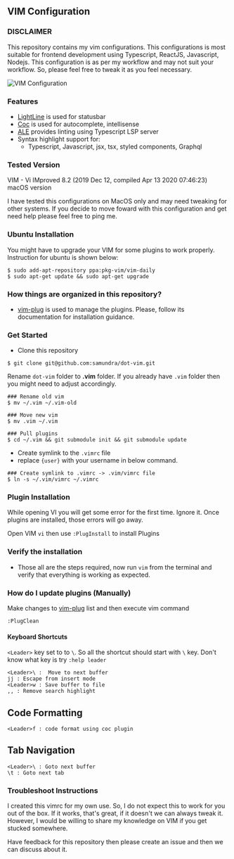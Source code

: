 ## VIM Configuration

### DISCLAIMER

This repository contains my vim configurations. This configurations
is most suitable for frontend development using Typescript, ReactJS,
Javascript, Nodejs. This configuration is as per my workflow and may not
suit your workflow. So, please feel free to tweak it as you feel
necessary.

![VIM Configuration](https://user-images.githubusercontent.com/760855/82479131-29af1e80-9afc-11ea-9ca9-07ef3326b5a7.gif)

### Features
- [LightLine] is used for statusbar
- [Coc] is used for autocomplete, intellisense
- [ALE] provides linting using Typescript LSP server
- Syntax highlight support for:
  - Typescript, Javascript, jsx, tsx, styled components, Graphql

### Tested Version

VIM - Vi IMproved 8.2 (2019 Dec 12, compiled Apr 13 2020 07:46:23)
macOS version

I have tested this configurations on MacOS only and may need tweaking
for other systems. If you decide to move foward with this configuration
and get need help please feel free to ping me.

### Ubuntu Installation

You might have to upgrade your VIM for some plugins to work properly. Instruction for ubuntu is shown below:

```shell
$ sudo add-apt-repository ppa:pkg-vim/vim-daily
$ sudo apt-get update && sudo apt-get upgrade
```

### How things are organized in this repository?

- [vim-plug] is used to manage the plugins. Please, follow its documentation for installation guidance.

### Get Started

- Clone this repository

```shell
$ git clone git@github.com:samundra/dot-vim.git
```

Rename `dot-vim` folder to **.vim** folder. If you already have `.vim`
folder then you might need to adjust accordingly.

```shell
### Rename old vim
$ mv ~/.vim ~/.vim-old

### Move new vim
$ mv .vim ~/.vim

### Pull plugins
$ cd ~/.vim && git submodule init && git submodule update
```
- Create symlink to the `.vimrc` file
- replace `{user}` with your username in below command.

```shell
### Create symlink to .vimrc -> .vim/vimrc file
$ ln -s ~/.vim/vimrc ~/.vimrc
```

### Plugin Installation
While opening VI you will get some error for the first time. Ignore it.
Once plugins are installed, those errors will go away.

Open VIM `vi` then use `:PlugInstall` to install Plugins

### Verify the installation
- Those all are the steps required, now run `vim` from the terminal and
  verify that everything is working as expected.

### How do I update plugins (Manually)
Make changes to [vim-plug] list and then execute vim command

```shell
:PlugClean
```

#### Keyboard Shortcuts
`<Leader>` key set to to ` \ `. So all the shortcut should start with `\` key.
Don't know what <Leader> key is try `:help leader`

```shell
<Leader>\ :  Move to next buffer
jj : Escape from insert mode
<Leader>w : Save buffer to file
,, : Remove search highlight
```

Code Formatting
---
```shell
<Leader>f : code format using coc plugin
```

Tab Navigation
---
```shell
<Leader>\ : Goto next buffer
\t : Goto next tab
```

### Troubleshoot Instructions

I created this vimrc for my own use. So, I do not expect this to work
for you out of the box. If it works, that's great, if it doesn't we can
always tweak it. However, I would be willing to share my
knowledge on VIM if you get stucked somewhere.

Have feedback for this repository then please create an issue and then
we can discuss about it.


[vim-plug]: https://github.com/junegunn/vim-plug
[LightLine]: https://github.com/itchyny/lightline.vim
[Coc]: https://github.com/neoclide/coc.nvim
[ALE]: https://github.com/dense-analysis/ale
